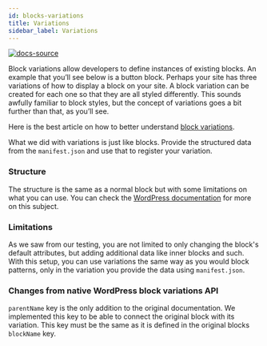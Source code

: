 ```yaml
---
id: blocks-variations
title: Variations
sidebar_label: Variations
---
```


[![docs-source](https://img.shields.io/badge/source-eigthshift--frontend--libs-yellow?style=for-the-badge&logo=javascript&labelColor=2a2a2a)](https://github.com/infinum/eightshift-frontend-libs/tree/develop/blocks/init/src/blocks/)

Block variations allow developers to define instances of existing blocks. An example that you’ll see below is a button block. Perhaps your site has three variations of how to display a block on your site. A block variation can be created for each one so that they are all styled differently. This sounds awfully familiar to block styles, but the concept of variations goes a bit further than that, as you’ll see.

Here is the best article on how to better understand [block variations](https://css-tricks.com/how-to-use-block-variations-in-wordpress/).

What we did with variations is just like blocks. Provide the structured data from the `manifest.json` and use that to register your variation.

### Structure

The structure is the same as a normal block but with some limitations on what you can use. You can check the [WordPress documentation](https://developer.wordpress.org/block-editor/developers/block-api/block-registration/#variations-optional) for more on this subject.

### Limitations

As we saw from our testing, you are not limited to only changing the block's default attributes, but adding additional data like inner blocks and such. With this setup, you can use variations the same way as you would block patterns, only in the variation you provide the data using `manifest.json`.

### Changes from native WordPress block variations API

`parentName` key is the only addition to the original documentation. We implemented this key to be able to connect the original block with its variation. This key must be the same as it is defined in the original blocks `blockName` key.
